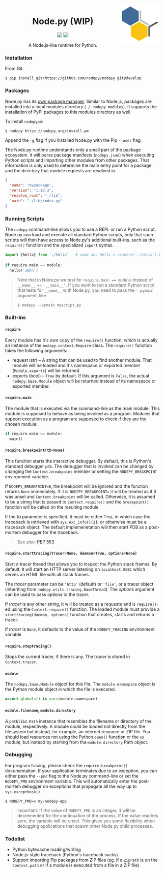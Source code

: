 <img align="right" src=".assets/nodepy-logo.png" height="128px">
<h1 align="center">Node.py (WIP)</h1>
<p align="center">
  <img src="https://img.shields.io/badge/License-MIT-yellow.svg">
  <img src="https://travis-ci.org/nodepy/nodepy.svg?branch=develop">
</p>
<p align="center">
  A Node.js-like runtime for Python.
</p>

### Installation

From Git:

    $ pip install git+https://github.com/nodepy/nodepy.git@develop

### Packages

  [Node.py PM]: https://github.com/nodepy/nodepy-pm

Node.py has its [own package manager][Node.py PM]. Similar to Node.js,
packages are installed into a local modules directory (`./.nodepy_modules`).
It supports the installation of PyPI packages to this modules directory
as well.

To install `nodepypm`:

    $ nodepy https://nodepy.org/install-pm

Append the `-g` flag if you installed Node.py with the Pip `--user` flag.

The Node.py runtime understands only a small part of the package ecosystem.
It will parse package manifests (`nodepy.json`) when executing Python scripts
and importing other modules from other packages. That information is only used
to determine the main entry point for a package and the directory that module
requests are resolved in.

```json
{
  "name": "mypackage",
  "version": "1.13.3",
  "resolve_root": "./lib",
  "main": "./lib/index.py"
}
```

### Running Scripts

The `nodepy` command-line allows you to use a REPL or run a Python script.
Node.py can load and execute all standard Python scripts, only that such
scripts will then have access to Node.py's additional built-ins, such as the
`require()` function and the specialized `import` syntax.

```python
import {hello} from './hello'   # same as: hello = require('./hello').hello

if require.main == module:
  hello('John')
```

> Note that in Node.py we test for `require.main == module` instead of
> `__name__ == '__main__'`. If you want to run a standard Python script
> that tests for `__name__` with Node.py, you need to pass the `--pymain`
> argument, like
>
>     $ nodepy --pymain myscript.py

### Built-ins

#### `require`

Every module has it's own copy of the `require()` function, which is actually
an instance of the `nodepy.context.Require` class. The `require()` function
takes the following arguments:

* request (str) &ndash; A string that can be used to find another module.
  That module will be loaded and it's namespace or exported member
  (`Module.exports`) will be returned.
* exports (bool) &ndash; `True` by default. If this argument is `False`, the
  actual `nodepy.base.Module` object will be returned instead of its namespace
  or exported member.

#### `require.main`

The module that is executed via the command-line as the main module. This
module is supposed to behave as being invoked as a program. Modules that
support execution as a program are supposed to check if they are the chosen
module:

```python
if require.main == module:
  main()
```

#### `require.breakpoint(tb=None)`

This function starts the interactive debugger. By default, this is Python's
standard debugger `pdb`. The debugger that is invoked can be changed by
changing the `Context.breakpoint` member or setting the `NODEPY_BREAKPOINT`
environment variable. 

If `NODEPY_BREAKPOINT=0`, the breakpoint will be ignored and the function
returns `None` immediately. If it is `NODEPY_BREAKPOINT=` it will be treated
as if it was unset and `Context.breakpoint` will be called. Otherwise, it is
assumed to be a string that is passed to `Context.require()` and the
`breakpoint()` function will be called on the resulting module.

If the *tb* parameter is specified, it must be either `True`, in which case
the traceback is retrieved with `sys.exc_info()[2]`, or otherwise must be a
traceback object. The default implemenetation will then start PDB as a
post-mortem debugger for the traceback.

> See also: [PEP 553](https://www.python.org/dev/peps/pep-0553/)

#### `require.starttracing(tracer=None, daemon=True, options=None)`

Start a tracer thread that allows you to inspect the Python stack frames.
By default, it will start an HTTP server listening on `localhost:8081`
which serves an HTML file with all stack frames.

The *tracer* parameter can be `'http'` (default) or `'file'`, or a tracer
object (inheriting from `nodepy.utils.tracing.BaseThread`). The *options*
argument can be used to pass options to the tracer.

If *tracer* is any other string, it will be treated as a requeste and is
`require()`-ed using the `Context.require()` function. The loaded module
must provide a `starttracing(daemon, options)` function that creates,
starts and returns a tracer.

If *tracer* is `None`, it defaults to the value of the `NODEPY_TRACING`
environment variable.

#### `require.stoptracing()`

Stops the current tracer, if there is any. The tracer is stored in
`Context.tracer`.

#### `module`

The `nodepy.base.Module` object for this file. The `module.namespace` object
is the Python module object in which the file is executed.

```python
assert globals() is vars(module.namespace)
```

#### `module.filename`, `module.directory`

A `pathlib2.Path` instance that resembles the filename or directory of the
module, respectively. A module could be loaded not directly from the
filesystem but instead, for example, an internet resource or ZIP file. You
should load resources not using the Python `open()` function or the `os`
module, but instead by starting from the `module.directory` Path object.

### Debugging

For program tracing, please check the `require.breakpoint()` documentation.
If your application terminates due to an exception, you can either pass the
`--pmd` flag to the Node.py command-line or set the `NODEPY_PMD` environment
variable. This will automatically enter the post-mortem debugger on exceptions
that propagate all the way up to `sys.excepthook()`.

    $ NODEPY_PMD=x my-nodepy-app

> Important: If the value of `NODEPY_PMD` is an integer, it will be
> decremented for the continuation of the process. If the value reaches zero,
> the variable will be unset. This gives you some flexibility when debugging
> applications that spawn other Node.py child processes.

### Todolist

* Python bytecache loading/writing
* Node.js-style traceback (Python's traceback sucks)
* Support importing Pip packages from ZIP files (eg. if a `ZipPath` is on
  the `Context.path` or if a module is executed from a file in a ZIP file)

